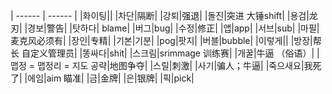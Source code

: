 | ------ | ------ |
|화이팅||
|차단|隔断|
|강퇴|强退|
|돌진|突进 大锤shift|
|용검|龙刃|
|경보|警告|
|탓하다| blame|
|버그|bug|
|수정|修正|
|앱|app|
|서브|sub|
|마필|麦克风必须有|
|장인|专精|
|기본|기분|
|pog|팟지|
|버블|bubble|
|이렇게||
|방장|帮长 自定义管理员|
|똥싸다|shit|
|스크림|srimmage 训练赛|
|개꿀|牛逼 （俗语）|
|맵정 = 맵정리 = 지도 공략|地图争夺|
|스릴|刺激|
|사기|骗人；牛逼|
|죽으새요|我死了|
|에임|aim 瞄准|
|금|金牌|
|은|银牌|
|픽|pick|
